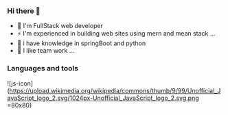 ### Hi there 👋

- 🔭 I'm FullStack web developer
- ⚡ I'm experienced in building web sites using mern and mean stack ...
- 🤔 i have knowledge in springBoot and python
- 👯 I like team work ...

### Languages and tools

![js-icon](https://upload.wikimedia.org/wikipedia/commons/thumb/9/99/Unofficial_JavaScript_logo_2.svg/1024px-Unofficial_JavaScript_logo_2.svg.png =80x80)

